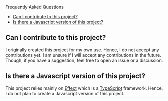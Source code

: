 Frequently Asked Questions

- [Can I contribute to this project?](#can-i-contribute-to-this-project)
- [Is there a Javascript version of this project?](#is-there-a-javascript-version-of-this-project)

## Can I contribute to this project?

I originally created this project for my own use. Hence, I do not accept any contributions yet. I am unsure if I will accept any contributions in the future. Though, if you have a suggestion, feel free to open an issue or a discussion.

## Is there a Javascript version of this project?

This project relies mainly on [Effect] which is a [TypeScript] framework. Hence, I do not plan to create a Javascript version of this project.

[Effect]: https://github.com/Effect-TS/effect
[TypeScript]: https://www.typescriptlang.org/